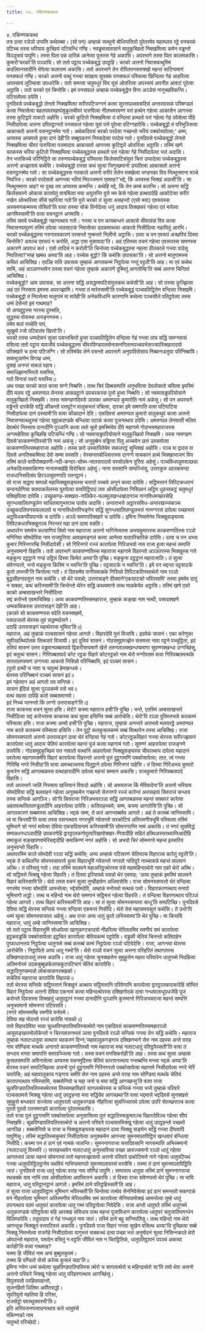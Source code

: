```yaml
---
title: ०४. पकिण्णककथा

---
```

४. पकिण्णककथा  
तत्र ठत्वा रञेञो उप्पत्ति कथेतब्बा। (सो पन) अम्हाकं सत्थुनो बोधिप्पत्तितो पुरेतरमेव महामलय रट्ठे वनचरकं पटिच्च तस्स भरियाय कुच्छियं पटिसन्धिं गण्हि। नवड्ढमासावसाने मातुकुच्छितो निक्खमित्वा कमेन वड्ढन्तो विञ्ञुभावं पापुणि। तस्स पिता एकं दारिकं आनेत्वा पुत्तस्स गेहे अकासि। अपरभागे तस्स पिता कालमकासि। कुमारो’चरको’ति पञ्ञायि। सो ततो पट्ठाय पच्चेकबुद्धं उपट्ठहि। चरको अत्तनो निवासवत्थुस्मिं कदलिपनसादीनि रोपेत्वा फलारामं अकासि। ततो अपरभागे तेन रोपितपनसरुक्खो महन्तं चाटिप्पमाणं पनसफलं गण्हि। चरको अत्तनो वत्थुं गन्त्वा साखाय सुपक्कं पनसफलं पस्सित्वा छिन्दित्वा गेहं आहरित्वा अपस्सायं लुञ्चित्वा उपधारेसि। ततो समन्ता चतुमधुरं विय यूसं ओतरित्वा अपस्सयं अपनीत आवाटं पूरेत्वा अट्ठासि। ततो चरको एवं चिन्तेसि। इमं पनसफलं अम्हाकं पच्चेकबुद्धेन विना अञ्ञेसं नानुच्छविकन्ति। पटिसामेत्वा ठपेसि।  
पुनदिवसे पच्चेकबुद्धो लेनतो निक्खमित्वा सरीरपटिजग्गनं कत्वा सुरत्तपल्लवसदिसं अन्तरवासकं परिमण्डलं कत्वा निवासेत्वा बहलपवरमहापंसुकूलचीवरं पारुपित्वा नीलभमरवण्णं पत्तं हत्थेन गहेत्वा आकासेन आगन्त्वा तस्स कुटिद्वारे पाकटो अहोसि। चरको कुटितो निक्खमित्वा तं वन्दित्वा हत्थतो पत्तं गहेत्वा गेहं पवेसेत्वा पीठे निसीदापेत्वा अत्तना ठपितट्ठानतो पनसफलं गहेत्वा यूसं पत्ते पूरेत्वा पटिग्गहापेसि। पच्चेकबुद्धो तं परिभुञ्जित्वा आकासतो अत्तनो वसनट्ठानमेव गतो। अथेकदिवसं चरको परदेसा गच्छन्तो भरियं पक्कोसापेत्वा;’ अम्म, अय्यस्स अप्पमत्तो हुत्वा दानं देही’ति सब्बूपकरणं निय्यादेत्वा परदेसं गतो। पुनदिवसे पच्चेकबुद्धो लेनतो निक्खमित्वा चीवरं पारुपित्वा पत्तमादाय आकासतो आगन्त्वा कुटिद्वारे ओतरित्वा अट्ठासि। तस्मिं खणे चरकस्स भरिया कुटितो निक्खमित्वा पच्चेकबुद्धस्स हत्थतो पत्तं गहेत्वा गेहे निसीदापेत्वा भत्तं अदासि।  
तेन भत्तकिच्चे परिनिट्ठिते सा तरुणपच्चेकबुद्धं पस्सित्वा किलेसपटिसंयुत्तं चित्तं उप्पादेत्वा पच्चेकबुद्धस्स अत्तनो अज्झासयं कथेसि। पच्चेकबुद्धो तस्सा कथं सुत्वा जिगुच्छमानो उप्पतित्वा आकासतो अत्तनो वसनट्ठानमेव गतो। सा पच्चेकबुद्धस्स गतकाले अत्तनो सरीरं तेलेन मक्खेत्वा भण्डनका विय नित्थुनमाना मञ्चे निपज्जि। चरको परदेसतो आगन्त्वा भरियं निपज्जमानं एवमाह?’भद्दे, किं अय्यस्स भिक्खं अदासी’ति। सा नित्थुनमाना आह? मा पुच्छ तव अय्यस्स कम्मन्ति। कथेहि भद्दे, किं तेन कम्मं कतन्ति। सो अत्तना सद्धिं किलेसवस्ने ओकासं कारापेतुं वायमित्वा मया अयुत्तन्ति वुत्ते मम केसे गहेत्वा हत्थपादेहि आकोटेत्वा सरीरं नखेन ओत्थरित्वा सीसे पहरित्वा गतो’ति वुत्ते चरको तं सुत्वा असहन्तो (एसो मया) एवरूपस्स अस्समणकम्मस्स पोसितो’ति वत्वा तस्सा सोकं विनोदेत्वा धनुं आदाय तिक्खसरं गहेत्वा एतं मारेत्वा आगमिस्सामी’ति वत्वा वसनट्ठानं अगमासि।  
तस्मिं समये पच्चेकबुद्धो नहानत्थाय गतो। गन्त्वा च पन कायबन्धनं आकासे चीवरवंसं विय कत्वा निवासनपापुरणं तस्मिं ठपेत्वा जलसाटकं निवासेत्वा उदकमत्थका आकासे निसीदित्वा नहायितुं आरभि। चरको पच्चेकबुद्धस्स गरुगारवकारणं पस्सन्तो गुम्बन्तरे निलीनो अट्ठासि। ठत्वा च पन एवरूपं अच्छरियं दिस्वा चिन्तेसि? अयञ्च एवरूपं न करोति, अद्धा एसा मुसावादा’ति। अहं एतिस्सा वचनं गहेत्वा एवरूपस्स समणस्स अकारणे अपराधं कतं। एसो तादिसं न करोती’ति चिन्तेत्वा पच्चेकबुद्धस्स नहत्वा ठीतकाले गन्त्वा पादेसु निपतित्वा?’मय्हं खमथ अय्या’ति आह। पच्चेक बुद्धो? किं कथेसि उपासका’ति। सो अत्तनो मातुगामस्स कथितं आचिक्खि। एवञ्हि सति उपासक तुम्हाकं आगतकम्मं निट्ठपेत्वा गन्तुं वट्टती’ति आह। मा एवं कथेथ सामि, अहं अञ्ञाणभावेन तस्सा वचनं गहेत्वा तुम्हाकं अकारणे दुब्भितुं आगतोम्हि’ति सब्बं अत्तना चिन्तितं आचिक्खि।  
पच्चेकबुद्धो? आम उपासक, सा अत्तना सद्धिं असद्धम्मपटिसंयुत्तकथं कथेसी’ति आह। सो तस्सा कुज्झित्वा अहं एतं निस्साय इमस्स अपरज्झामि। गन्त्वा तं मारेस्सामी’ति पच्चेकबुद्धं पञ्चपतिट्ठितेन वन्दित्वा निक्खमि। पच्चेकबुद्धो तं निवत्तेत्वा मातुगामं मा मारेही’ति अनेकविधानि कारणानि कथेत्वा पञ्चसीले पतिट्ठपेत्वा तस्स धम्मं देसेन्तो इमं गाथमाह?  
यो अप्पदुट्ठस्स नरस्स दुस्सति,  
सुद्धस्स पोसस्स अनङ्गणस्स।  
तमेव बालं पच्चेति पापं,  
सुखुमो रजो पटिवातंव खित्तो’ति।  
चरको तस्स धम्मदेसनं सुत्वा पसन्तचित्तो हुत्वा पञ्चपतिट्ठितेन वन्दित्वा गेहं गन्त्वा ताय सद्धिं समग्गवासं वसित्वा ततो पट्ठाय यावजीवं पच्चेकबुद्धस्स चीवरपिण्डपातसेनासनगिलानपच्चयभेसज्जपरिक्खारादयो परिक्खारे च दत्वा पटिजग्गि। सो तस्मिंयेव लेने वसन्तो अपरभागे अनुपादिसेसाय निब्बानधातुया परिनिब्बायि।  
सयम्भुञाणेन विगय्ह धम्मं,  
दुक्खं अनन्तं सकलं पहाय।  
समाधिझानाभिरतो यसस्सि,  
गतो विनासं पवरो यसस्सि॥  
अथ पच्छा चरको कालं कत्वा सग्गे निब्बत्ति। तत्थ चिरं दिब्बसम्पत्तिं अनुभवित्वा देवलोकतो चवित्वा इमस्मिं दीपे मलय रट्ठे अमरुप्पल लेनस्स आसन्नट्ठाने उपचरकस्स पुत्तो हुत्वा निब्बत्ति। सो नवमासड्ढपरियोसाने मातुकुच्छितो निक्खमि। तस्स नामगहणदिवसे ञातका अमरुप्पल कुमारोति नामं अकंसु। सो पन अपरभागे वड्ढेन्तो दारकेहि सद्धिं कीळन्तो पत्तपुटेन वालुकभत्तं पचित्वा, दारका इमे समणाति वत्वा पटिपाटिया निसीदापेत्वा दानं दस्सामी’ति वत्वा कीळादानं देति। एकदिवसं अमरुप्पल कुमारो वालुकथुपं कत्वा अत्तनो निवासनवत्थदुस्सं गहेत्वा खुद्दकदण्डके बन्धित्वा पटाकं कत्वा पूजनत्थाय ठपेसि। अमरुप्पल लेनवासी मलिय देवत्थेरं निस्साय दानादीनि पुञ्ञानि कत्वा ततो चुतो इमस्मिंयेव दीपे महागामे गोठाभयमहाराजस्स अग्गमहेसिया कुच्छिम्हि पटिसन्धिं गण्हि। सो नवमासड्ढपरियोसाने मातुकुच्छितो निक्खमि। तस्स नामगहण दिवसे’काकवण्णतिस्सो’ति नामं अकंसु। सो अनुपुब्बेन वड्ढित्वा पितु अच्चयेन छत्तं उस्सापेत्वा काकवण्णतिस्समहाराजा अहोसि। तस्स छत्ते उस्सापितेयेव सकलरट्ठं सुभिक्खं अहोसि। पञ्च वा द्वादस वा दिवसे अनतिक्कमित्वा देवो सम्मा वस्सति। वेस्सन्तरबोधिसत्तस्स दानग्गे याचकानं हत्थे भिक्खाभाजनं विय तस्मिं काले वापीपोक्खरणी-नदी-कन्दर-सोब्भ-जातसरादयो वस्सोदकेन पूरिता अहेसुं। पञ्चविधपदुमसञ्छन्ना अनेकदिजसमाकिण्णा नानारुक्खेहि विरोचिता अहेसुं। नाना सस्सानि सम्पज्जिंसु, उत्तरकुरु आलकमन्दा राजधानिसदिसंव हिरञ्ञसुवण्णादि रतनट्ठानं।  
सो राजा सद्धाय सम्पन्नो महाभिक्खुसङ्घस्स चत्तारो पच्चये अनूनं कत्वा दापेसि। सट्ठिमत्तानं तिपिटकधरानं चन्दनदोणिया सतपाकतेलस्स पूरापेत्वा यावपिट्ठिपादं ताव ओसीदापेत्वा निसिन्नानं लट्ठिम धुदन्तकट्ठं चतुमधुरं पक्खिपित्वा दापेसि। उच्छुकण्ड-सक्खरा-नालिकेर-फलमूलखन्धखादनञ्च नानाविधमच्छरसेहि सुगन्धसालितण्डुलेन साधितयागुभत्तञ्च पातोव अदासि। अन्तराभत्ते अट्ठारसविध-अन्तरखज्जकञ्च उच्छुकदलिपनसफलादयो च नानाविधोत्तरिभङ्गेन सद्धिं सुगन्धसालितण्डुलभत्तं नानग्गरसं दापेत्वा पच्छाभत्तं अट्ठविधकप्पीयपानके च दापेसि। अञ्ञे समणपरिक्खारे च दापेसि। इमिना नियामेनेव भिक्खुसङ्घस्स तिपिटकधरभिक्खूनञ्च निरन्तरं महा दानं दत्वा वसति।  
अथापरेन समयेन कल्याणियं सिवो नाम महाराजा अत्तनो भागिनेय्यस्स अभयकुमारस्स काकवण्णतिस्स रञ्ञो भगिनिया सोमदेविया नाम राजपुत्तिया आवाहमङ्गलं कत्वा आनेत्वा पादपरिचारिकं दापेसि। दत्वा च पन अभय कुमारं गिरिनगरम्हि निसीदापेसी। सो गिरिनगरे रज्जं कारापेत्वा गिरिअभयो नाम राजा हुत्वा महन्तं सम्पत्तिं अनुभवमानो विहासि। ततो अपरभागे काकवण्णतिस्स महाराजा महागामे विहरन्तो अञ्ञतरस्स भिक्खुस्स गत्ते मङ्कुना दट्ठट्ठाने गण्डं उट्ठितं दिस्वा किमेतं अय्या’ति पुच्छि। मङ्कुना दट्ठट्ठानं महाराजाति। तं सुत्वा संवेगप्पत्तो, भन्ते मङ्कुना किस्मिं न भवन्ति’ति पुच्छि। पट्टसाटके न भवन्ति’ति। इमे पन भद्दन्ता पट्टसाटके कुतो लभन्ती’ति चिन्तेत्वा गतो। तं दिवसमेव पानीयमाळके निसिन्नो तिपिटकतिस्सत्थेरो नाम रञ्ञो बुद्धसीहनादसुत्तं नाम कथेसि। सो थेरे पसन्नो; उत्तरासङ्गे दीयमाने’एकसाटको भविस्सामि’ तस्मा इममेव दातुं न सक्का, कथं करिस्सामी’ति चिन्तेन्तो थेरेन सद्धिं कथयमानो तत्थ माळकेयेव अट्ठासि। तस्मिं खणे एको काको अम्बसाखन्तरे निसीदित्वा  
सद्दं करोन्तो एवमाचिक्खि। अय्य काकवण्णतिस्समहाराज, तुम्हाकं कङ्खा नाम नत्थी, पसादक्खणे धम्मकथिकस्स उत्तरासङ्गं देही’ति आह।  
(काको सो काकवण्णस्स वदेति वचनक्खमो,  
पसादजातो थेरस्स तुवं सद्धम्मदेसने।  
ददाहि उत्तरासङ्गं महाथेरस्स भूमिपा’ति॥)  
महाराज, अहं तुम्हाकं पञ्चसासनं गहेत्वा आगतो। विहारदेवि पुत्तं विजायि। इदमेकं सासनं। एका करेणुका सुवीरहत्थिपोतकं तित्थसरे विजायी। इदं दुतियं सासनं। गोठसमुद्दमज्झेन सत्तमत्ता नावा पट्टने पच्चुट्ठिता, इदं ततियं सासनं उत्तर वड्ढमानपब्बतपादे द्विकरीसप्पमाणे खेत्ते तरुणतालक्खन्धप्पमाणा सुवण्णक्खन्धा उग्गच्छिंसु, इदं चतुत्थं सासनं। गिरिपब्बतपादे कोट रट्ठक विहारे कोटरट्ठको नाम थेरो मग्गोपसमं वत्वा गिरिपब्बतमत्थके सत्ततालप्पमाणं उग्गन्त्वा आकासे निसिन्नो परिनिब्बायि, इदं पञ्चमं सासनं।  
(पुत्तो हत्थी च नावा च चतुत्थं हेमखन्धकं।  
थेरस्स परिनिब्बानं पञ्चमं सासनं इदं॥  
इमं गहेत्वान अहं आगतो तव सन्तिकं।  
सासनं ईदिसं सुत्वा पुञ्ञकम्मे रतो भव॥  
वत्थं सहसा दापेहि कतो सब्बसमागमो।  
इदं निच्चं जानन्तो किं लग्गो उत्तरासङ्गे’ति॥)  
राजा काकस्स वचनं सुत्वा हसि। थेरो? कस्मा महाराज हसी’ति पुच्छि। भन्ते, एतस्मिं अम्बसाखन्तरे निसीदित्वा सद्दं करोन्तस्स काकस्स कथं सुत्वा हसिन्ति सब्बं आरोचेसि। थेरो’पि रञ्ञा पुरिमत्तभावे कतकम्मं पस्सित्वा हसि। राजा कस्मा अय्यो हसी’ति पुच्छि। महाराज, तुम्हाकं अनन्तरे अत्तभावे मलयरट्ठे अमरुप्पल नाम काले कतकम्मं पस्सित्वा हसित्ति। तेन पुट्ठो कतकुसलकम्मं सब्बं वित्थारेन तस्स आचिक्खि। राजा सोमनस्सप्पत्तो अत्तनो उत्तरासङ्गं दत्वा थेरं वन्दित्वा गेहं गतो। कोटरट्ठकविहारं गन्त्वा थेरस्स सरीरज्झापनं कारापेत्वा धातुं आदाय चेतियं कारापेत्वा महन्तं पूजं कत्वा महागामं गतो। सुवण्णं आहरापेत्वा राजङ्गणे ठपापेसि। गोठसमुद्दकुच्छियं पत्त नावातो वत्थानि आहरापेत्वा भिक्खुसङ्घस्स चीवरत्थाय दापेत्वा महादानं पवत्तेत्वा महागामसमीपे विहारं कारापेत्वा विहरन्तो अत्तनो पुत्तं दुट्ठगामणिं पक्कोसापेत्वा; तात, त्वं गन्त्वा गिरिम्हि नगरे निसीदा’ति वत्वा अमच्चञ्चस्स पितुट्ठाने ठपेत्वा गिरिनगरं पाहेसि। तं दिस्वा गिरिअभय कुमारो कुमारेन सद्धिं आगतबळस्स वत्थाहारादीनि दापेत्वा महन्तं सम्मानं अकासि। राजकुमारो गिरिपब्बतपादे विहासि।  
ततो अपरभागे जातिं निस्साय खत्तियानं विवादो अहोसि। सो अभयराजा किं मेविवादेना’ति अत्तनो भरियाय सोमदेविया सद्धिं बलवाहनं गहेत्वा अनुक्कमेन गच्छन्तो सेरुनगरे रज्जं कारेन्तं अत्तसहायं सिवराजं सन्धाय तस्स सन्तिकं आगञ्जि। सो’पि सिवराजा गिरिअभयरञ्ञा सद्धिं आगतबळस्स महन्तं सक्कारं कारेत्वा अहतवत्थतिलतण्डुलादीनि आहरापेत्वा दापेसि। कतिपाहच्चये; सम्म, कस्मा आगतोसि’ति पुच्छि। सो आगतकारणं सब्बमस्स आचिक्खि। भद्दकं सम्म, ते कतं आगन्तब्बमेव आगतो। अहं ते कत्तब्बं जानिस्सामि। त्वं मा चिन्तयी’ति वत्वा तस्स वसनत्थाय नगरभूमिं गवेसन्तो सरकोटियं अतिरमणीयभूमिं पस्सित्वा तस्मिं भूमिभागे सो नगरं मापेत्वा देविया एकसदिसनामं करिस्सामी’ति सोमनगरन्ति नामं अकासि। तं नगरं सुसमिद्धं सम्पन्नधनधञ्ञादीहि उपकरणेहि द्वारट्टालकगोपुरपरिखापोक्खर-णियादीहि सहितं हत्थिअस्सरथपत्तिआदीहि समाकुलं सङ्खपणवभेरिसद्दादीहि समाकिण्णं नगरं अहोसि। सो अभयो चिरं सोमनगरे महन्तं इस्सरियं अनुभवन्तो विहासि।  
अथापरस्मिं काले सोमदेवी रञ्ञा सद्धिं कथेसि; अय्य अम्हाकं पटिसरणं चेतियञ्च विहारञ्च कारेतुं वट्टती’ति। भद्दकं ते कथितन्ति सोमनस्सप्पत्तो हुत्वा विहारभूमिं गवेसन्तो नगरतो नातिदुरे नाच्चासन्ने महन्तं सालवनं अत्थि। तं पस्सितुं गतो। तदा तस्मिं सालवने महाअरिट्ठत्थेरस्स वंसे महामहिन्दत्थेरो नाम एको थेरो अत्थि। सो सट्ठिमत्ते भिक्खू गहेत्वा विहरति। तं दिस्वा इरियापथे पसन्नो थेरं एवमाह; ‘अय्य तुम्हाकं इमस्मिं सालवने विहारं करिस्सामि’ति। थेरो तस्स वचनं सुत्वा तुण्हीहावेन अधिवासेसि। राजा सोमनस्सप्पत्तो थेरं वन्दित्वा नगरमेव गन्त्वा सोमदेविं आमन्तेत्वा; भद्देसोमदेवि, अम्हाकं मनोरथो मत्थकं पत्तो। विहारकरणत्थाय मनापो भूमिभागो लद्धो। तत्थ च महिन्दो नाम थेरो समणानं सट्ठिमत्तं गहेत्वा विहरति। तं वन्दित्वा विहरणत्थाय पटिञ्ञं गहेत्वा आगतो। तत्थ विहारं करिस्सामी’ति आह। सा तं सुत्वा सोमनस्सप्पत्ता साधू’ति सम्पटिच्छि। पुनदिवसे देविया सद्धिं थेरस्स सन्तिकं गन्त्वा वन्दित्वा एकमन्तं निसीदि। थेरो तेसं महासमयसुत्तं कथेसि। ते उभो’पि धम्मं सुत्वा सोमनस्सजाता अहेसुं। अथ राजा अय्य धातुं कुतो लभिस्सामा’ति थेरं पुच्छि। मा चिन्तयि महाराज, धातुं अम्हे जानिस्सामा’ति आचिक्खि।  
सो ततो पट्ठाय विहारभुमिं सोधापेत्वा खाणुकण्टकादयो नीहरित्वा भेरितलमिव रमणीयं समं कारापेत्वा इट्ठकवड्ढकिं पक्कोसापेत्वा इट्ठचितं कारापेत्वा चेतियकम्मं पट्ठपेसि। वड्ढकी चेतियं चिनन्तो कतिपाहेन पुप्फाधानत्तयं निट्ठपेत्वा धातुगब्भे सब्बं कत्तब्बं कम्मं निट्ठपेत्वा रञ्ञो पटिवेदेसि। राजा, आगन्त्वा थेरस्स आरोचेसि। निट्ठापितो अय्य धातु गब्भो’ति। थेरो रञ्ञो वचनं सुत्वा अत्तना परिहरितं तथागतस्स दक्खिणदाठाधातुं तस्स अदासि। राजा धातुं गहेत्वा सुनक्खत्तेन सुमुहुत्तेन महता परिवारेन धातुगब्भे निदहित्वा अतिमनोरमं उदकबुब्बुळकेलासकुटपटिभागं चेतियं कारापेसि।  
सद्धादिगुणसम्पन्नो लोकसासनरक्खको।  
सचेतियं महाराजा कारापेसि विहारकं॥  
ततो थेरस्स सन्तिके सट्ठिमत्तानं भिक्खुनं अत्थाय सट्ठिमत्तानि परिवेणानि कारापेत्वा द्वारट्टालकपाकारेहि सोभितं विहारं निट्ठपेत्वा अत्तनो देविया एकनामं कत्वा महिन्दत्थेरस्स दक्खिणोदकं दत्वा गन्धमालाधूपधजेहि पूजं करोन्तो दिवसस्स तिक्खत्तुं धातुपट्ठानं गन्त्वा दानादीनि पुञ्‍ञानि कुरुमानो गिरिअभयराजा महन्तं सम्पत्तिं अनुभवमानो सोमनगरं पटिवसति।  
(नगरे सोमनामम्हि रमणीये मनोरमे।  
देविया सह मोदन्तो रज्‍जं कारेसि नायको॥)  
ततो विहारदेविया भाता चुल्‍लपिण्डपातियतिस्सत्थेरो नाम एकदिवसं काकवण्णतिस्समहारञ्‍ञो आयुसङ्खारमोलोकेन्तो न चिरप्पवत्तनभावं ञत्वा पुनदिवसे रञ्‍ञो सन्तिकं गन्त्वा तेन सद्धिं कथेसि। महाराज तुम्हाकं नलाटधातुया सत्थारा ब्याकरणं दिन्‍नं;’महावालुकगङ्गाय दक्खिणभागे सेरु नाम दहस्स अन्ते वराह नाम सोण्डिया मत्थके अनागते काकवण्णतिस्सो नाम महाराजा मय्हं नलाटधातुं पतिट्ठपेस्सती’ति वत्वा तं सन्धाय भगवा समापत्तिं समापज्‍जित्वा गतो। तस्स वचनं मनसिकरोही’ति आह। तस्स कथं सुत्वा अम्हाकं कुसलसम्पत्तिं अविनासेत्वा अय्यस्स वचनमुद्दिस्स चेतियं कारापनत्थाय गन्तब्बन्ति मन्त्वा भद्दकं अय्या’ति थेरस्स वचनं सम्पटिच्छित्वा अत्तनो पुत्तं दुट्ठगामणिं गिरिनगरतो पक्‍कोसापेत्वा महागामे निसीदापेत्वा नगरे भेरिं चरापेसि; अहं महावालुकाय गङ्गाय समीपे सेरु नाम दहस्स अन्ते वराह नाम सोण्डिया मत्थके चेतियं कारापनत्थाय गमिस्सामि, सब्बसेनियो च महा जनो च मया सद्धिं आगच्छन्तु’ति वत्वा राजा चुलपिण्डपातियतिस्सत्थेरस्स तिस्समहाविहारे सागलत्थेरस्स च सन्तिकं गन्त्वा भन्ते तुम्हाकं परिवारे पञ्‍चसतमत्ते भिक्खु गहेत्वा धातुं उपट्ठहन्ता मया सद्धिंयेव आगच्छथा’ति वत्वा भद्दमासे भद्ददिवसे सुनक्खत्ते सुमुहुत्ते बन्धावारं सज्‍जेत्वा धातुघरतो धातुकरण्डकं नीहरित्वा सुसज्‍जितरथे ठपेत्वा उपरि सेतच्छत्तञ्‍च कत्वा पुरतो पुरतो रतनमणडपे कारापेत्वा पुरेतरमकासि।  
ततो राजा पुत्तं दुट्ठगामणिं पक्‍कोसापेत्वा अनुसासित्वा पुत्तं सद्धातिस्सकुमारञ्‍च विहारदेविञ्‍च गहेत्वा सीघं निक्खमि। चूळपिण्डपातियतिस्सत्थेरो च अत्तनो परिवारे पञ्‍चसतभिक्खू गहेत्वा धातुं उपट्ठहन्तो पच्छतो आगञ्छि। सब्बसेनियो च राजा च भिक्खुसङ्घस्स महादानं दत्वा भिक्खु सङ्घेन सद्धिं गन्त्वा दीघवापिं पापुणिंसु। तस्मिं सद्धातिस्सकुमारं निसीदापेत्वा अनुक्‍कमेन आगन्त्वा सुमनमालापिट्ठियं खन्धवारं बन्धित्वा निसीदि। कस्मा पन तं ठानं एवं नामकं जातन्ति। सुमननागराजा सत्तदिवसानि नागसम्पत्तिं अभिरममानो (नलाटधातुं विस्सरि।) सत्ताहच्‍चयेन नलाटधातुं अनुस्सरित्वा पच्छा आवज्‍जमानो रञ्‍ञो धातुं गहेत्वा आगतभावं ञत्वा महन्तं सोमनस्सं पत्तो महन्तज्झासयो अत्तनो परिवारे छकोटिमत्ते नागे गहेत्वा धातुपटिपथं गन्त्वा धातुपतिट्ठितट्ठानेव पथवियं नाभिप्पमाणतो सुमनमालावस्सं वस्सेसि। तस्मा तं ठानं सुमनमालापिट्ठिति जातं। पुनदिवसे राजा धातुं गहेत्वा वराह नाम सोण्डिं पापुणि। सम्पत्ताय धातुया तस्मिं ठाने सुमननागराजा रथचक्‍के याव नाभिं ताव ओसीदापेत्वा अपरिवत्तनं अकासि। तं दिस्वा राजा संवेगप्पत्तो थेरं पुच्छि। मा भायि महाराज, धातु पतिट्ठानट्ठानं आगतो। इमस्मिं ठाने पतिट्ठहिस्सती’ति आह।  
तं सुत्वा राजा धातुपतिट्ठान भूमिभागं भविस्सती’ति चिन्तेत्वा तत्थेव सेनंनिवेसेत्वा इदं ठानं समन्ततो सकण्टकं वनं नीहरापेत्वा भूमिभागं अतिरमणीयं भेरितलमिव समं कारापेत्वा सेनियपामोक्खं आमन्तेत्वा तुम्हे धातुं ठपनत्थाय पठमं धातुघरं कारापेत्वा धातु गब्भं पतिट्ठापेत्वा निवेदेसि। राजा अन्तो धातुघरे तस्मिं धातुगब्भे धातुकरण्डकं पतिट्ठपेत्वा बहि आरक्खं संविधाय तत्थ महन्तं पूजाविधानं कारापेत्वा धातुघरं चतुजातियगन्धेन विलिम्पापेसि। तदुपादाय तं गेहं गन्धमूलं नाम जातं। तस्मिं ठाने बहू सन्‍निपतिंसु। तत्थ महिन्दो नाम थेरो आगन्तुक भिक्खूनं वत्तपटिवत्तं अकासि। पुनदिवसे राजा विहारं गन्त्वा सुखेन वसित्थ अय्या’ति पुच्छित्वा सब्बे भिक्खु निमन्तेत्वा राजगेहे निसीदापेत्वा यागुभत्तं सक्‍कच्‍चं दत्वा पच्छा भत्तं अनुमोदनं सुत्वा निसिन्‍नकाले थेरो ओवदन्तो महाराज, पमादेन वसितुं न वट्टति जीवितं नाम न चिरट्ठितिकं, धातुपतिट्ठापनं पपञ्‍चं अकत्वा कारेही’ति वत्वा गाथमाह?  
यस्मा हि जीवितं नाम अप्पं बुब्बुलकुपमं।  
तस्मा हि पण्डितो पोसो करेय्य कुसलं सदा’ति॥  
इमिना नयेन धम्मं कथेत्वा चूळपिण्डपातियतिस्स त्थेरो च सागलत्थेरो च महिन्दत्थेरो चा’ति तयो थेरा अत्तनो अत्तनो परिवारे भिक्खू गहेत्वा धातु परिहरणत्थाय आगच्छिंसु।  
विपुलयसो परहितावहन्तो,  
सुजनहितो धितिमा अवीतसद्धो।  
सुपरिवुतो महतिया हि परिसा,  
राजसेट्ठो पवरथूपमारभी’ति॥  
इति अरियजनप्पसादनत्थाय कते धातुवंसे  
पकिण्णको नाम  
चतुत्थो परिच्छेदो।  